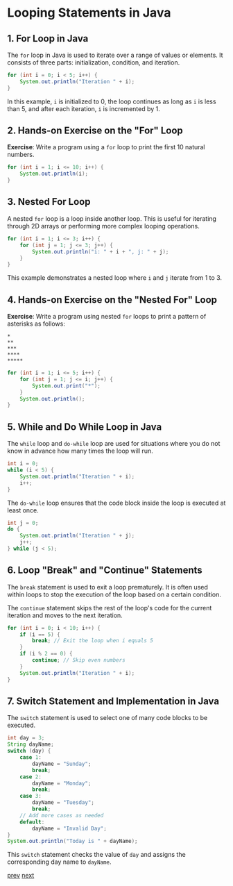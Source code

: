 # Looping Statements in Java

## 1. For Loop in Java

The `for` loop in Java is used to iterate over a range of values or elements. It consists of three parts: initialization, condition, and iteration.

```java
for (int i = 0; i < 5; i++) {
    System.out.println("Iteration " + i);
}
```

In this example, `i` is initialized to 0, the loop continues as long as `i` is less than 5, and after each iteration, `i` is incremented by 1.

## 2. Hands-on Exercise on the "For" Loop

**Exercise**: Write a program using a `for` loop to print the first 10 natural numbers.

```java
for (int i = 1; i <= 10; i++) {
    System.out.println(i);
}
```

## 3. Nested For Loop

A nested `for` loop is a loop inside another loop. This is useful for iterating through 2D arrays or performing more complex looping operations.

```java
for (int i = 1; i <= 3; i++) {
    for (int j = 1; j <= 3; j++) {
        System.out.println("i: " + i + ", j: " + j);
    }
}
```

This example demonstrates a nested loop where `i` and `j` iterate from 1 to 3.

## 4. Hands-on Exercise on the "Nested For" Loop

**Exercise**: Write a program using nested `for` loops to print a pattern of asterisks as follows:

```
*
**
***
****
*****
```

```java
for (int i = 1; i <= 5; i++) {
    for (int j = 1; j <= i; j++) {
        System.out.print("*");
    }
    System.out.println();
}
```

## 5. While and Do While Loop in Java

The `while` loop and `do-while` loop are used for situations where you do not know in advance how many times the loop will run.

```java
int i = 0;
while (i < 5) {
    System.out.println("Iteration " + i);
    i++;
}
```

The `do-while` loop ensures that the code block inside the loop is executed at least once.

```java
int j = 0;
do {
    System.out.println("Iteration " + j);
    j++;
} while (j < 5);
```

## 6. Loop "Break" and "Continue" Statements

The `break` statement is used to exit a loop prematurely. It is often used within loops to stop the execution of the loop based on a certain condition.

The `continue` statement skips the rest of the loop's code for the current iteration and moves to the next iteration.

```java
for (int i = 0; i < 10; i++) {
    if (i == 5) {
        break; // Exit the loop when i equals 5
    }
    if (i % 2 == 0) {
        continue; // Skip even numbers
    }
    System.out.println("Iteration " + i);
}
```

## 7. Switch Statement and Implementation in Java

The `switch` statement is used to select one of many code blocks to be executed.

```java
int day = 3;
String dayName;
switch (day) {
    case 1:
        dayName = "Sunday";
        break;
    case 2:
        dayName = "Monday";
        break;
    case 3:
        dayName = "Tuesday";
        break;
    // Add more cases as needed
    default:
        dayName = "Invalid Day";
}
System.out.println("Today is " + dayName);
```

This `switch` statement checks the value of `day` and assigns the corresponding day name to `dayName`.

[prev](./Module_2_Java%20Programming%20Fundamentals.md)                    [next](./Module_4_Arrays.md) 